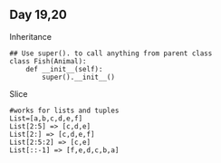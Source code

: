 ## **Day 19,20**
Inheritance
```
## Use super(). to call anything from parent class
class Fish(Animal):
    def __init__(self):
        super().__init__()
```
Slice
```
#works for lists and tuples
List=[a,b,c,d,e,f]
List[2:5] => [c,d,e]
List[2:] => [c,d,e,f]
List[2:5:2] => [c,e]
List[::-1] => [f,e,d,c,b,a]
```